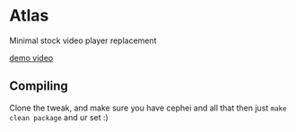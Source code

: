 # Atlas

Minimal stock video player replacement

[demo video](https://www.youtube.com/watch?v=Ls53Fd2vUac)

## Compiling
Clone the tweak, and make sure you have cephei and all that
then just `make clean package` and ur set :)
